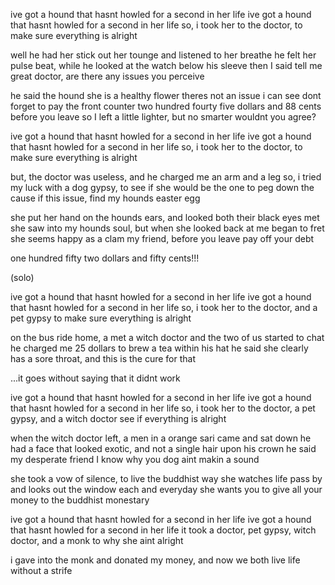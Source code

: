 ive got a hound that hasnt howled for a second in her life
ive got a hound that hasnt howled for a second in her life
so, i took her to the doctor, to make sure everything is alright

well he had her stick out her tounge and listened to her breathe
he felt her pulse beat, while he looked at the watch below his sleeve
then I said tell me great doctor, are there any issues you perceive

he said the hound she is a healthy flower
theres not an issue i can see
dont forget to pay the front counter
two hundred fourty five dollars and 88 cents before you leave
so I left a little lighter, but no smarter wouldnt you agree?

ive got a hound that hasnt howled for a second in her life
ive got a hound that hasnt howled for a second in her life
so, i took her to the doctor, to make sure everything is alright

but, the doctor was useless, and he charged me an arm and a leg
so, i tried my luck with a dog gypsy, to see if she would be the one to peg
down the cause if this issue, find my hounds easter egg

she put her hand on the hounds ears, and looked both their black eyes met
she saw into my hounds soul, but when she looked back at me began to fret
she seems happy as a clam my friend, before you leave pay off your debt

one hundred fifty two dollars and fifty cents!!!

(solo)

ive got a hound that hasnt howled for a second in her life
ive got a hound that hasnt howled for a second in her life
so, i took her to the doctor, and a pet gypsy to make sure everything is alright

on the bus ride home, a met a witch doctor and the two of us started to chat
he charged me 25 dollars to brew a tea within his hat
he said she clearly has a sore throat, and this is the cure for that

...it goes without saying that it didnt work

ive got a hound that hasnt howled for a second in her life
ive got a hound that hasnt howled for a second in her life
so, i took her to the doctor, a pet gypsy, and a witch doctor see if everything is alright

when the witch doctor left, a men in a orange sari came and sat down
he had a face that looked exotic, and not a single hair upon his crown
he said my desperate friend I know why you dog aint makin a sound

she took a vow of silence, to live the buddhist way
she watches life pass by and looks out the window each and everyday
she wants you to give all your money to the buddhist monestary

ive got a hound that hasnt howled for a second in her life
ive got a hound that hasnt howled for a second in her life
it took a doctor, pet gypsy, witch doctor, and a monk to why she aint alright

i gave into the monk and donated my money, and now we both live life without a strife
